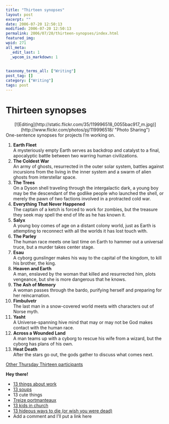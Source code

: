 ```yaml
---
title: "Thirteen synopses"
layout: post
excerpt: ""
date: 2006-07-20 12:50:13
modified: 2006-07-20 12:50:13
permalink: 2006/07/20/thirteen-synopses/index.html
featured_img: 
wpid: 271
all_meta: 
  _edit_last: 1
  _wpcom_is_markdown: 1
  
  
taxonomy_terms_all: ["Writing"]
post_tag: []
category: ["Writing"]
tags: post
---
```


# Thirteen synopses

<div style="text-align: center;">[![Editing](http://static.flickr.com/35/119996518_0055bac917_m.jpg)](http://www.flickr.com/photos/pj/119996518/ "Photo Sharing")</div>One-sentence synopses for projects I’m working on.

1. **Earth Fleet**  
  A mysteriously empty Earth serves as backdrop and catalyst to a final, apocalyptic battle between two warring human civilizations.
2. **The Coldest War**  
  An army of ghosts, resurrected in the outer solar system, battles against incursions from the living in the inner system and a swarm of alien ghosts from interstellar space.
3. **The Trees**  
  On a Dyson shell traveling through the intergalactic dark, a young boy may be the descendant of the godlike people who launched the shell, or merely the pawn of two factions involved in a protracted cold war.
4. **Everything That Never Happened**  
  The captain of a ketch is forced to work for zombies, but the treasure they seek may spell the end of life as he has known it.
5. **Salyx**  
  A young boy comes of age on a distant colony world, just as Earth is attempting to reconnect with all the worlds it has lost touch with.
6. **The Parley**  
  The human race meets one last time on Earth to hammer out a universal truce, but a murder takes center stage.
7. **Esau**  
  A cyborg gunslinger makes his way to the capital of the kingdom, to kill his brother, the king.
8. **Heaven and Earth**  
  A man, enslaved by the woman that killed and resurrected him, plots vengeance, but she is more dangerous that he knows.
9. **The Ash of Memory**  
  A woman passes through the bardo, purifying herself and preparing for her reincarnation.
10. **Fimbulvetr**  
  The last man in a snow-covered world meets with characters out of Norse myth.
11. **Yasht**  
  A Universe-spanning hive mind that may or may not be God makes contact with the human race.
12. **Across a Wounded Land**  
  A man teams up with a cyborg to rescue his wife from a wizard, but the cyborg has plans of his own.
13. **Heat Death**  
  After the stars go out, the gods gather to discuss what comes next.

[Other Thursday Thirteen participants](http://www.technorati.com/tags/thursday+thirteen)

**Hey there!**

- [13 things about work](http://jugglingmother.blogspot.com/2006/07/thursday-13-working-girl.html)
- [13 soups](http://jedisluzer.blogspot.com/2006/07/thirteen-favorite-canned-soups.html)
- 13 cute things
- [Treize portmanteaux](http://www.homeburrough.com/archives/2006/07/13_words_ive_cr.htm)
- [13 kids in church](http://its-a-raggedy-life.blogspot.com/2006/07/thursday-thirteen-7th.html)
- [13 hideous ways to die (or wish you were dead)](http://ballsandwalnuts.com/?p=1095)
- Add a comment and I’ll put a link here